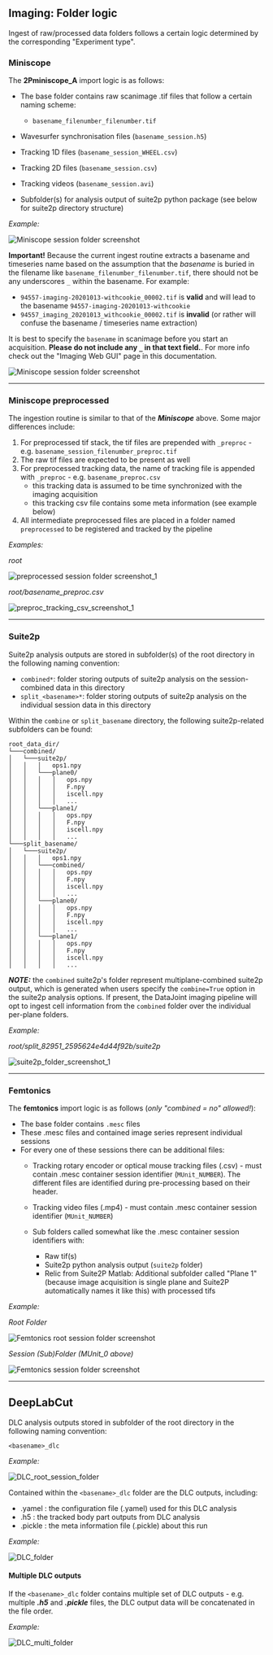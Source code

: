 ## Imaging: Folder logic

Ingest of raw/processed data folders follows a certain logic determined by the corresponding "Experiment type".

### Miniscope
The **2Pminiscope_A** import logic is as follows:
- The base folder contains raw scanimage .tif files that follow a certain naming scheme:
    - `basename_filenumber_filenumber.tif`

- Wavesurfer synchronisation files (`basename_session.h5`)
- Tracking 1D files (`basename_session_WHEEL.csv`)
- Tracking 2D files (`basename_session.csv`)
- Tracking videos (`basename_session.avi`)
- Subfolder(s) for analysis output of suite2p python package (see below for suite2p directory structure)

_Example:_

![Miniscope session folder screenshot](../_static/imaging/miniscope_session_folder.PNG)

**Important!** 
Because the current ingest routine extracts a basename and timeseries name based on the assumption that the *basename* is buried in the filename like `basename_filenumber_filenumber.tif`, there should not be any underscores `_` within the basename. For example: 
- `94557-imaging-20201013-withcookie_00002.tif` is **valid** and will lead to the basename `94557-imaging-20201013-withcookie`
- `94557_imaging_20201013_withcookie_00002.tif` is **invalid** (or rather will confuse the basename / timeseries name extraction)

It is best to specify the `basename` in scanimage before you start an acquisition. **Please do not include any `_` in that text field.**.
For more info check out the "Imaging Web GUI" page in this documentation. 

![Miniscope session folder screenshot](../_static/imaging/scanimage_basefolder.PNG)

____

### Miniscope preprocessed
The ingestion routine is similar to that of the ***Miniscope*** above. Some major differences include:
1. For preprocessed tif stack, the tif files are prepended with `_preproc` - e.g. `basename_session_filenumber_preproc.tif`
2. The raw tif files are expected to be present as well
3. For preprocessed tracking data, the name of tracking file is appended with `_preproc` - e.g. `basename_preproc.csv`
    + this tracking data is assumed to be time synchronized with the imaging acquisition
    + this tracking csv file contains some meta information (see example below)
4. All intermediate preprocessed files are placed in a folder named `preprocessed` to be registered and tracked by the pipeline
 
_Examples:_

_root_

![preprocessed session folder screenshot_1](../_static/imaging/preprocessed_folder_struct_1.PNG)
 
 _root/basename_preproc.csv_
 
![preproc_tracking_csv_screenshot_1](../_static/imaging/preprocessed_folder_struct_1_tracking.PNG)

 ____

### Suite2p

Suite2p analysis outputs are stored in subfolder(s) of the root directory in the following naming convention:
+ `combined*`: folder storing outputs of suite2p analysis on the session-combined data in this directory
+ `split_<basename>*`: folder storing outputs of suite2p analysis on the individual session data in this directory

Within the `combine` or `split_basename` directory, the following suite2p-related subfolders can be found:

```
root_data_dir/
└───combined/
│   └───suite2p/
│   │   │   ops1.npy
│   │   └───plane0/
│   │   │   │   ops.npy
│   │   │   │   F.npy
│   │   │   │   iscell.npy
│   │   │   │   ...
│   │   └───plane1/
│   │   │   │   ops.npy
│   │   │   │   F.npy
│   │   │   │   iscell.npy
│   │   │   │   ...
└───split_basename/
│   └───suite2p/
│   │   │   ops1.npy
│   │   └───combined/
│   │   │   │   ops.npy
│   │   │   │   F.npy
│   │   │   │   iscell.npy
│   │   │   │   ...
│   │   └───plane0/
│   │   │   │   ops.npy
│   │   │   │   F.npy
│   │   │   │   iscell.npy
│   │   │   │   ...
│   │   └───plane1/
│   │   │   │   ops.npy
│   │   │   │   F.npy
│   │   │   │   iscell.npy
│   │   │   │   ...
```

***NOTE:*** the `combined` suite2p's folder represent multiplane-combined suite2p output, which is generated when users 
specify the `combine=True` option in the suite2p analysis options. 
If present, the DataJoint imaging pipeline will opt to ingest cell information from the `combined` folder over the individual per-plane folders.

_Example:_

_root/split_82951_2595624e4d44f92b/suite2p_


![suite2p_folder_screenshot_1](../_static/imaging/preprocessed_folder_struct_1_suite2p.PNG)


____

### Femtonics
The **femtonics** import logic is as follows (*only "combined = no" allowed!*):
- The base folder contains `.mesc` files
- These .mesc files and contained image series represent individual sessions
- For every one of these sessions there can be additional files: 
    - Tracking rotary encoder or optical mouse tracking files (.csv) - must contain .mesc container session identifier (`MUnit_NUMBER`). The different files are identified during pre-processing based on their header.
    - Tracking video files (.mp4) - must contain .mesc container session identifier (`MUnit_NUMBER`)

    - Sub folders called somewhat like the .mesc container session identifiers with:
        - Raw tif(s)
        - Suite2p python analysis output (`suite2p` folder)
        - Relic from Suite2P Matlab: Additional subfolder called "Plane 1" (because image acquisition is single plane
            and Suite2P automatically names it like this) with processed tifs 

_Example:_

_Root Folder_

![Femtonics root session folder screenshot](../_static/imaging/femtonics_root_session_folder.JPG)

_Session (Sub)Folder (MUnit_0 above)_

![Femtonics session folder screenshot](../_static/imaging/femtonics_session_folder.JPG)

 ____

## DeepLabCut

DLC analysis outputs stored in subfolder of the root directory in the following naming convention:

    <basename>_dlc
    
_Example:_

![DLC_root_session_folder](../_static/imaging/DLC_root_session_folder.JPG)  
    
Contained within the `<basename>_dlc` folder are the DLC outputs, including:
+ .yamel   : the configuration file (.yamel) used for this DLC analysis
+ .h5      : the tracked body part outputs from DLC analysis
+ .pickle  : the meta information file (.pickle) about this run

_Example:_

![DLC_folder](../_static/imaging/DLC_folder.JPG)


#### Multiple DLC outputs
If the `<basename>_dlc` folder contains multiple set of DLC outputs - e.g. multiple ***.h5*** and ***.pickle*** files, 
the DLC output data will be concatenated in the file order.

_Example:_

![DLC_multi_folder](../_static/imaging/DLC_multi_folder.JPG)

